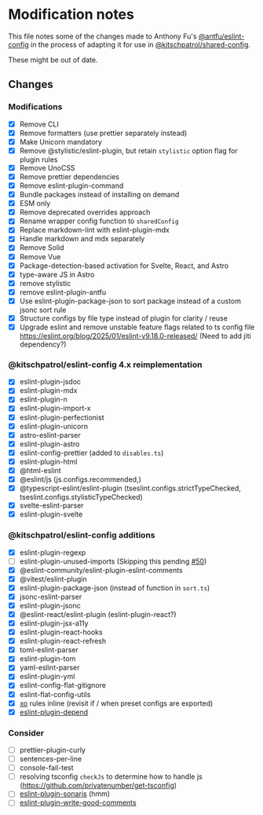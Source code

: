# Modification notes

This file notes some of the changes made to Anthony Fu's [@antfu/eslint-config](https://github.com/antfu/eslint-config) in the process of adapting it for use in [@kitschpatrol/shared-config](https://github.com/kitschpatrol/shared-config).

These might be out of date.

## Changes

### Modifications

- [x] Remove CLI
- [x] Remove formatters (use prettier separately instead)
- [x] Make Unicorn mandatory
- [x] Remove @stylistic/eslint-plugin, but retain `stylistic` option flag for plugin rules
- [x] Remove UnoCSS
- [x] Remove prettier dependencies
- [x] Remove eslint-plugin-command
- [x] Bundle packages instead of installing on demand
- [x] ESM only
- [x] Remove deprecated overrides approach
- [x] Rename wrapper config function to `sharedConfig`
- [x] Replace markdown-lint with eslint-plugin-mdx
- [x] Handle markdown and mdx separately
- [x] Remove Solid
- [x] Remove Vue
- [x] Package-detection-based activation for Svelte, React, and Astro
- [x] type-aware JS in Astro
- [x] remove stylistic
- [x] remove eslint-plugin-antfu
- [x] Use eslint-plugin-package-json to sort package instead of a custom jsonc sort rule
- [x] Structure configs by file type instead of plugin for clarity / reuse
- [x] Upgrade eslint and remove unstable feature flags related to ts config file <https://eslint.org/blog/2025/01/eslint-v9.18.0-released/> (Need to add jiti dependency?)

### @kitschpatrol/eslint-config 4.x reimplementation

- [x] eslint-plugin-jsdoc
- [x] eslint-plugin-mdx
- [x] eslint-plugin-n
- [x] eslint-plugin-import-x
- [x] eslint-plugin-perfectionist
- [x] eslint-plugin-unicorn
- [x] astro-eslint-parser
- [x] eslint-plugin-astro
- [x] eslint-config-prettier (added to `disables.ts`)
- [x] eslint-plugin-html
- [x] @html-eslint
- [x] @eslint/js (js.configs.recommended,)
- [x] @typescript-eslint/eslint-plugin (tseslint.configs.strictTypeChecked, tseslint.configs.stylisticTypeChecked)
- [x] svelte-eslint-parser
- [x] eslint-plugin-svelte

### @kitschpatrol/eslint-config additions

- [x] eslint-plugin-regexp
- [ ] eslint-plugin-unused-imports (Skipping this pending [#50](https://github.com/sweepline/eslint-plugin-unused-imports/issues/50))
- [x] @eslint-community/eslint-plugin-eslint-comments
- [x] @vitest/eslint-plugin
- [x] eslint-plugin-package-json (instead of function in `sort.ts`)
- [x] jsonc-eslint-parser
- [x] eslint-plugin-jsonc
- [x] @eslint-react/eslint-plugin (eslint-plugin-react?)
- [x] eslint-plugin-jsx-a11y
- [x] eslint-plugin-react-hooks
- [x] eslint-plugin-react-refresh
- [x] toml-eslint-parser
- [x] eslint-plugin-tom
- [x] yaml-eslint-parser
- [x] eslint-plugin-yml
- [x] eslint-config-flat-gitignore
- [x] eslint-flat-config-utils
- [x] [xo](https://github.com/xojs/eslint-config-xo-typescript/blob/main/index.js) rules inline (revisit if / when preset configs are exported)
- [x] [eslint-plugin-depend](https://github.com/es-tooling/eslint-plugin-depend)

### Consider

- [ ] prettier-plugin-curly
- [ ] sentences-per-line
- [ ] console-fail-test
- [ ] resolving tsconfig `checkJs` to determine how to handle js (<https://github.com/privatenumber/get-tsconfig>)
- [ ] [eslint-plugin-sonarjs](https://github.com/SonarSource/SonarJS/blob/master/packages/jsts/src/rules/README.md) (hmm)
- [ ] [eslint-plugin-write-good-comments](https://github.com/kantord/eslint-plugin-write-good-comments)
